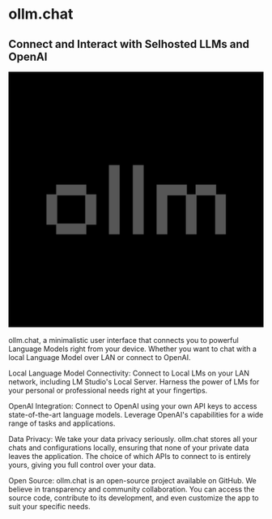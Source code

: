 # ollm.chat

## Connect and Interact with Selhosted LLMs and OpenAI

![App Icon](/app/src/main/ic_launcher-playstore.png)

ollm.chat, a minimalistic user interface that connects you to powerful Language Models right from your device. Whether you want to chat with a local Language Model over LAN or connect to OpenAI.

Local Language Model Connectivity: Connect to Local LMs on your LAN network, including LM Studio's Local Server. Harness the power of LMs for your personal or professional needs right at your fingertips.

OpenAI Integration: Connect to OpenAI using your own API keys to access state-of-the-art language models. Leverage OpenAI's capabilities for a wide range of tasks and applications.

Data Privacy: We take your data privacy seriously. ollm.chat stores all your chats and configurations locally, ensuring that none of your private data leaves the application. The choice of which APIs to connect to is entirely yours, giving you full control over your data.

Open Source: ollm.chat is an open-source project available on GitHub. We believe in transparency and community collaboration. You can access the source code, contribute to its development, and even customize the app to suit your specific needs.

